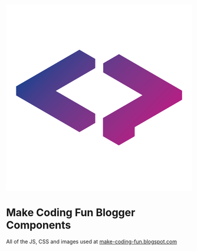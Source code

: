 ![](logo.png)
# Make Coding Fun Blogger Components
All of the JS, CSS and images used at [make-coding-fun.blogspot.com](https://make-coding-fun.blogspot.com/)
